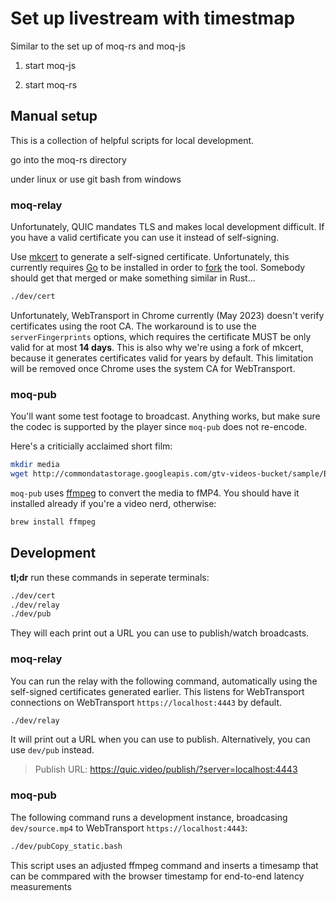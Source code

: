 # Set up livestream with timestmap

Similar to the set up of moq-rs and moq-js


1. start moq-js




2. start moq-rs


## Manual setup

This is a collection of helpful scripts for local development.

go into the moq-rs directory 


under linux or use git bash from windows

### moq-relay

Unfortunately, QUIC mandates TLS and makes local development difficult.
If you have a valid certificate you can use it instead of self-signing.

Use [mkcert](https://github.com/FiloSottile/mkcert) to generate a self-signed certificate.
Unfortunately, this currently requires [Go](https://golang.org/) to be installed in order to [fork](https://github.com/FiloSottile/mkcert/pull/513) the tool.
Somebody should get that merged or make something similar in Rust...

```bash
./dev/cert
```

Unfortunately, WebTransport in Chrome currently (May 2023) doesn't verify certificates using the root CA.
The workaround is to use the `serverFingerprints` options, which requires the certificate MUST be only valid for at most **14 days**.
This is also why we're using a fork of mkcert, because it generates certificates valid for years by default.
This limitation will be removed once Chrome uses the system CA for WebTransport.

### moq-pub

You'll want some test footage to broadcast.
Anything works, but make sure the codec is supported by the player since `moq-pub` does not re-encode.

Here's a criticially acclaimed short film:


```bash
mkdir media
wget http://commondatastorage.googleapis.com/gtv-videos-bucket/sample/BigBuckBunny.mp4 -O dev/source.mp4
```

`moq-pub` uses [ffmpeg](https://ffmpeg.org/) to convert the media to fMP4.
You should have it installed already if you're a video nerd, otherwise:

```bash
brew install ffmpeg
```


## Development

**tl;dr** run these commands in seperate terminals:

```bash
./dev/cert
./dev/relay
./dev/pub
```

They will each print out a URL you can use to publish/watch broadcasts.

### moq-relay

You can run the relay with the following command, automatically using the self-signed certificates generated earlier.
This listens for WebTransport connections on WebTransport `https://localhost:4443` by default.

```bash
./dev/relay
```

It will print out a URL when you can use to publish. Alternatively, you can use `dev/pub` instead.

> Publish URL: https://quic.video/publish/?server=localhost:4443

### moq-pub

The following command runs a development instance, broadcasing `dev/source.mp4` to WebTransport `https://localhost:4443`:

```bash
./dev/pubCopy_static.bash
```

This script uses an adjusted ffmpeg command and inserts a timesamp that can be commpared with the browser timestamp for end-to-end latency measurements



